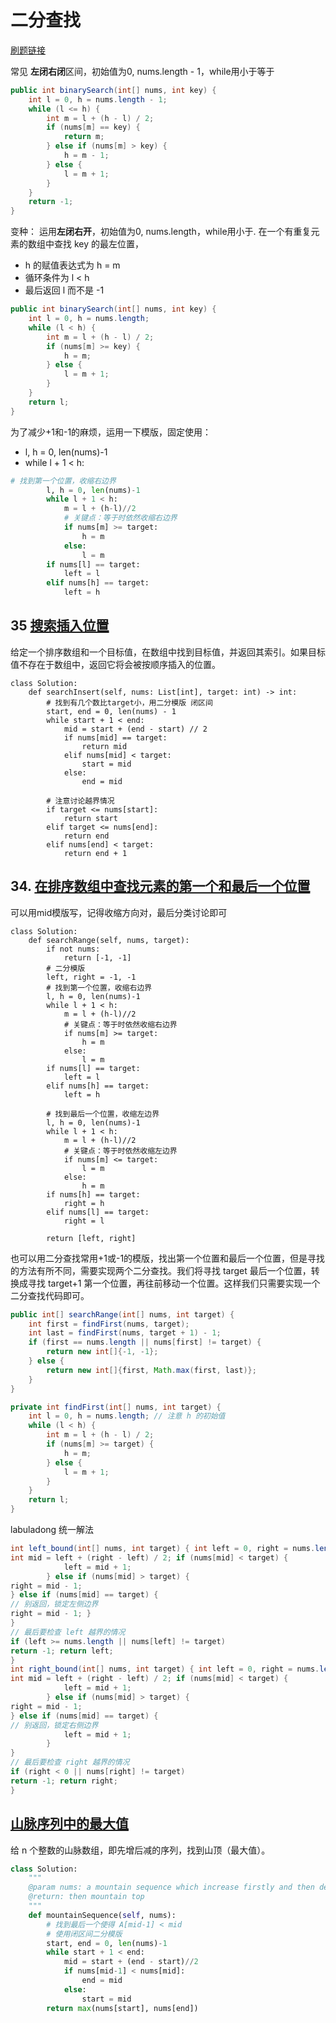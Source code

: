 # 二分查找
[刷题链接](https://github.com/CyC2018/CS-Notes/blob/master/notes/Leetcode%20题解%20-%20二分查找.md)

常见 **左闭右闭**区间，初始值为0, nums.length - 1，while用小于等于
```java
public int binarySearch(int[] nums, int key) {
    int l = 0, h = nums.length - 1;
    while (l <= h) {
        int m = l + (h - l) / 2;
        if (nums[m] == key) {
            return m;
        } else if (nums[m] > key) {
            h = m - 1;
        } else {
            l = m + 1;
        }
    }
    return -1;
}
```

变种： 运用**左闭右开**，初始值为0, nums.length，while用小于. 在一个有重复元素的数组中查找 key 的最左位置， 
* h 的赋值表达式为 h = m
* 循环条件为 l < h
* 最后返回 l 而不是 -1

``` java
public int binarySearch(int[] nums, int key) {
    int l = 0, h = nums.length;
    while (l < h) {
        int m = l + (h - l) / 2;
        if (nums[m] >= key) {
            h = m;
        } else {
            l = m + 1;
        }
    }
    return l;
}
```

为了减少+1和-1的麻烦，运用一下模版，固定使用：
* l, h = 0, len(nums)-1
* while l + 1 < h:

``` python
# 找到第一个位置，收缩右边界
        l, h = 0, len(nums)-1
        while l + 1 < h:
            m = l + (h-l)//2
            # 关键点：等于时依然收缩右边界
            if nums[m] >= target:
                h = m
            else:
                l = m
        if nums[l] == target:
            left = l
        elif nums[h] == target:
            left = h
```

## 35 [搜索插入位置](https://leetcode-cn.com/problems/search-insert-position/)
给定一个排序数组和一个目标值，在数组中找到目标值，并返回其索引。如果目标值不存在于数组中，返回它将会被按顺序插入的位置。
```python3
class Solution:
    def searchInsert(self, nums: List[int], target: int) -> int:
        # 找到有几个数比target小，用二分模版 闭区间
        start, end = 0, len(nums) - 1
        while start + 1 < end:
            mid = start + (end - start) // 2
            if nums[mid] == target:
                return mid
            elif nums[mid] < target:
                start = mid
            else:
                end = mid
        
        # 注意讨论越界情况
        if target <= nums[start]:
            return start
        elif target <= nums[end]:
            return end
        elif nums[end] < target:
            return end + 1
```
## 34. [在排序数组中查找元素的第一个和最后一个位置](https://leetcode-cn.com/problems/find-first-and-last-position-of-element-in-sorted-array/)
可以用mid模版写，记得收缩方向对，最后分类讨论即可
``` python3
class Solution:
    def searchRange(self, nums, target):
        if not nums:
            return [-1, -1]
        # 二分模版
        left, right = -1, -1
        # 找到第一个位置，收缩右边界
        l, h = 0, len(nums)-1
        while l + 1 < h:
            m = l + (h-l)//2
            # 关键点：等于时依然收缩右边界
            if nums[m] >= target:
                h = m
            else:
                l = m
        if nums[l] == target:
            left = l
        elif nums[h] == target:
            left = h

        # 找到最后一个位置，收缩左边界
        l, h = 0, len(nums)-1
        while l + 1 < h:
            m = l + (h-l)//2
            # 关键点：等于时依然收缩左边界
            if nums[m] <= target:
                l = m
            else:
                h = m
        if nums[h] == target:
            right = h
        elif nums[l] == target:
            right = l
        
        return [left, right]
```
也可以用二分查找常用+1或-1的模版，找出第一个位置和最后一个位置，但是寻找的方法有所不同，需要实现两个二分查找。我们将寻找 target 最后一个位置，转换成寻找 target+1 第一个位置，再往前移动一个位置。这样我们只需要实现一个二分查找代码即可。
``` java
public int[] searchRange(int[] nums, int target) {
    int first = findFirst(nums, target);
    int last = findFirst(nums, target + 1) - 1;
    if (first == nums.length || nums[first] != target) {
        return new int[]{-1, -1};
    } else {
        return new int[]{first, Math.max(first, last)};
    }
}

private int findFirst(int[] nums, int target) {
    int l = 0, h = nums.length; // 注意 h 的初始值
    while (l < h) {
        int m = l + (h - l) / 2;
        if (nums[m] >= target) {
            h = m;
        } else {
            l = m + 1;
        }
    }
    return l;
}
```
labuladong 统一解法
``` java
int left_bound(int[] nums, int target) { int left = 0, right = nums.length - 1; while (left <= right) {
int mid = left + (right - left) / 2; if (nums[mid] < target) {
            left = mid + 1;
        } else if (nums[mid] > target) {
right = mid - 1;
} else if (nums[mid] == target) {
// 别返回，锁定左侧边界
right = mid - 1; }
}
// 最后要检查 left 越界的情况
if (left >= nums.length || nums[left] != target)
return -1; return left;
}
int right_bound(int[] nums, int target) { int left = 0, right = nums.length - 1; while (left <= right) {
int mid = left + (right - left) / 2; if (nums[mid] < target) {
            left = mid + 1;
        } else if (nums[mid] > target) {
right = mid - 1;
} else if (nums[mid] == target) {
// 别返回，锁定右侧边界
            left = mid + 1;
        }
}
// 最后要检查 right 越界的情况
if (right < 0 || nums[right] != target)
return -1; return right;
}
```
## [山脉序列中的最大值](https://www.lintcode.com/problem/585)
给 n 个整数的山脉数组，即先增后减的序列，找到山顶（最大值）。
``` python
class Solution:
    """
    @param nums: a mountain sequence which increase firstly and then decrease
    @return: then mountain top
    """
    def mountainSequence(self, nums):
        # 找到最后一个使得 A[mid-1] < mid
        # 使用闭区间二分模版
        start, end = 0, len(nums)-1
        while start + 1 < end:
            mid = start + (end - start)//2
            if nums[mid-1] < nums[mid]:
                end = mid
            else:
                start = mid
        return max(nums[start], nums[end])
```
